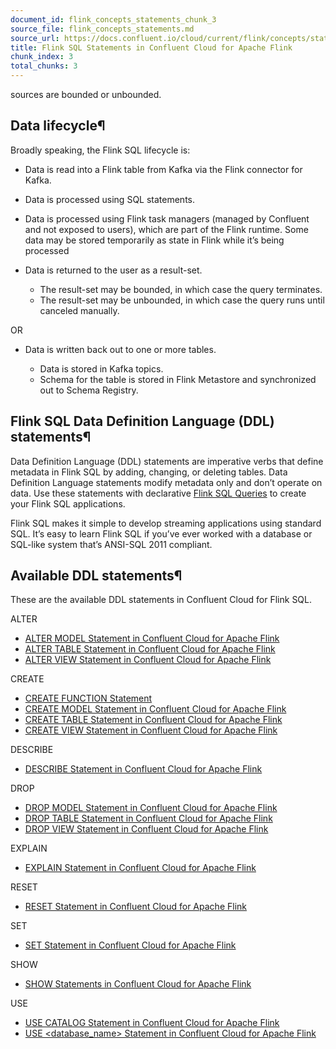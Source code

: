 ```yaml
---
document_id: flink_concepts_statements_chunk_3
source_file: flink_concepts_statements.md
source_url: https://docs.confluent.io/cloud/current/flink/concepts/statements.html
title: Flink SQL Statements in Confluent Cloud for Apache Flink
chunk_index: 3
total_chunks: 3
---
```


sources are bounded or unbounded.

## Data lifecycle¶

Broadly speaking, the Flink SQL lifecycle is:

  * Data is read into a Flink table from Kafka via the Flink connector for Kafka.

  * Data is processed using SQL statements.

  * Data is processed using Flink task managers (managed by Confluent and not exposed to users), which are part of the Flink runtime. Some data may be stored temporarily as state in Flink while it’s being processed

  * Data is returned to the user as a result-set.

    * The result-set may be bounded, in which case the query terminates.
    * The result-set may be unbounded, in which case the query runs until canceled manually.

OR

  * Data is written back out to one or more tables.

    * Data is stored in Kafka topics.
    * Schema for the table is stored in Flink Metastore and synchronized out to Schema Registry.

## Flink SQL Data Definition Language (DDL) statements¶

Data Definition Language (DDL) statements are imperative verbs that define metadata in Flink SQL by adding, changing, or deleting tables. Data Definition Language statements modify metadata only and don’t operate on data. Use these statements with declarative [Flink SQL Queries](../reference/queries/overview.html#flink-sql-queries) to create your Flink SQL applications.

Flink SQL makes it simple to develop streaming applications using standard SQL. It’s easy to learn Flink SQL if you’ve ever worked with a database or SQL-like system that’s ANSI-SQL 2011 compliant.

## Available DDL statements¶

These are the available DDL statements in Confluent Cloud for Flink SQL.

ALTER

  * [ALTER MODEL Statement in Confluent Cloud for Apache Flink](../reference/statements/alter-model.html#flink-sql-alter-model)
  * [ALTER TABLE Statement in Confluent Cloud for Apache Flink](../reference/statements/alter-table.html#flink-sql-alter-table)
  * [ALTER VIEW Statement in Confluent Cloud for Apache Flink](../reference/statements/alter-view.html#flink-sql-alter-view)

CREATE

  * [CREATE FUNCTION Statement](../reference/statements/create-function.html#flink-sql-create-function)
  * [CREATE MODEL Statement in Confluent Cloud for Apache Flink](../reference/statements/create-model.html#flink-sql-create-model)
  * [CREATE TABLE Statement in Confluent Cloud for Apache Flink](../reference/statements/create-table.html#flink-sql-create-table)
  * [CREATE VIEW Statement in Confluent Cloud for Apache Flink](../reference/statements/create-view.html#flink-sql-create-view)

DESCRIBE

  * [DESCRIBE Statement in Confluent Cloud for Apache Flink](../reference/statements/describe.html#flink-sql-describe)

DROP

  * [DROP MODEL Statement in Confluent Cloud for Apache Flink](../reference/statements/drop-model.html#flink-sql-drop-model)
  * [DROP TABLE Statement in Confluent Cloud for Apache Flink](../reference/statements/drop-table.html#flink-sql-drop-table)
  * [DROP VIEW Statement in Confluent Cloud for Apache Flink](../reference/statements/drop-view.html#flink-sql-drop-view)

EXPLAIN

  * [EXPLAIN Statement in Confluent Cloud for Apache Flink](../reference/statements/explain.html#flink-sql-explain)

RESET

  * [RESET Statement in Confluent Cloud for Apache Flink](../reference/statements/reset.html#flink-sql-reset-statement)

SET

  * [SET Statement in Confluent Cloud for Apache Flink](../reference/statements/set.html#flink-sql-set-statement)

SHOW

  * [SHOW Statements in Confluent Cloud for Apache Flink](../reference/statements/show.html#flink-sql-show)

USE

  * [USE CATALOG Statement in Confluent Cloud for Apache Flink](../reference/statements/use-catalog.html#flink-sql-use-catalog-statement)
  * [USE <database_name> Statement in Confluent Cloud for Apache Flink](../reference/statements/use-database.html#flink-sql-use-database-statement)
